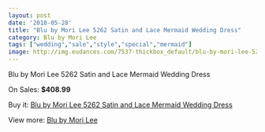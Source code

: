 ```yaml
---
layout: post
date: '2018-05-28'
title: "Blu by Mori Lee 5262 Satin and Lace Mermaid Wedding Dress"
category: Blu by Mori Lee
tags: ["wedding","sale","style","special","mermaid"]
image: http://img.eudances.com/7537-thickbox_default/blu-by-mori-lee-5262-satin-and-lace-mermaid-wedding-dress.jpg
---
```

Blu by Mori Lee 5262 Satin and Lace Mermaid Wedding Dress

On Sales: **$408.99**
<a href="https://www.eudances.com/en/blu-by-mori-lee/2673-blu-by-mori-lee-5262-satin-and-lace-mermaid-wedding-dress.html"><amp-img layout="responsive" width="600" height="600" src="//img.eudances.com/7537-thickbox_default/blu-by-mori-lee-5262-satin-and-lace-mermaid-wedding-dress.jpg" alt="Blu by Mori Lee 5262 Satin and Lace Mermaid Wedding Dress 0" /></a>
<a href="https://www.eudances.com/en/blu-by-mori-lee/2673-blu-by-mori-lee-5262-satin-and-lace-mermaid-wedding-dress.html"><amp-img layout="responsive" width="600" height="600" src="//img.eudances.com/7541-thickbox_default/blu-by-mori-lee-5262-satin-and-lace-mermaid-wedding-dress.jpg" alt="Blu by Mori Lee 5262 Satin and Lace Mermaid Wedding Dress 1" /></a>
<a href="https://www.eudances.com/en/blu-by-mori-lee/2673-blu-by-mori-lee-5262-satin-and-lace-mermaid-wedding-dress.html"><amp-img layout="responsive" width="600" height="600" src="//img.eudances.com/7540-thickbox_default/blu-by-mori-lee-5262-satin-and-lace-mermaid-wedding-dress.jpg" alt="Blu by Mori Lee 5262 Satin and Lace Mermaid Wedding Dress 2" /></a>
<a href="https://www.eudances.com/en/blu-by-mori-lee/2673-blu-by-mori-lee-5262-satin-and-lace-mermaid-wedding-dress.html"><amp-img layout="responsive" width="600" height="600" src="//img.eudances.com/7539-thickbox_default/blu-by-mori-lee-5262-satin-and-lace-mermaid-wedding-dress.jpg" alt="Blu by Mori Lee 5262 Satin and Lace Mermaid Wedding Dress 3" /></a>
<a href="https://www.eudances.com/en/blu-by-mori-lee/2673-blu-by-mori-lee-5262-satin-and-lace-mermaid-wedding-dress.html"><amp-img layout="responsive" width="600" height="600" src="//img.eudances.com/7538-thickbox_default/blu-by-mori-lee-5262-satin-and-lace-mermaid-wedding-dress.jpg" alt="Blu by Mori Lee 5262 Satin and Lace Mermaid Wedding Dress 4" /></a>

Buy it: [Blu by Mori Lee 5262 Satin and Lace Mermaid Wedding Dress](https://www.eudances.com/en/blu-by-mori-lee/2673-blu-by-mori-lee-5262-satin-and-lace-mermaid-wedding-dress.html "Blu by Mori Lee 5262 Satin and Lace Mermaid Wedding Dress")

View more: [Blu by Mori Lee](https://www.eudances.com/en/39-blu-by-mori-lee "Blu by Mori Lee")